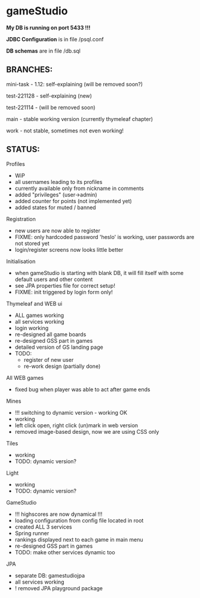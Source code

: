 # gameStudio

**My DB is running on port 5433 !!!**

**JDBC Configuration** is in file /psql.conf

**DB schemas** are in file /db.sql

BRANCHES:
---

mini-task - 1.12: self-explaining (will be removed soon?)

test-221128 - self-explaining (new)

test-221114 - (will be removed soon)

main - stable working version (currently thymeleaf chapter)

work - not stable, sometimes not even working!

STATUS:
---

Profiles
- WiP
- all usernames leading to its profiles
- currently available only from nickname in comments
- added "privileges" (user->admin)
- added counter for points (not implemented yet)
- added states for muted / banned 

Registration
- new users are now able to register
- FIXME: only hardcoded password 'heslo' is working, user passwords are not stored yet
- login/register screens now looks little better

Initialisation
- when gameStudio is starting with blank DB, it will fill itself with some default users and other content
- see JPA properties file for correct setup! 
- FIXME: init triggered by login form only!

Thymeleaf and WEB ui
- ALL games working
- all services working
- login working
- re-designed all game boards
- re-designed GSS part in games
- detailed version of GS landing page
- TODO: 
  - register of new user
  - re-work design (partially done)

All WEB games
- fixed bug when player was able to act after game ends

Mines
- !!! switching to dynamic version - working OK
- working
- left click open, right click (un)mark in web version
- removed image-based design, now we are using CSS only
 
Tiles
- working
- TODO: dynamic version?

Light
- working
- TODO: dynamic version?

GameStudio
- !!! highscores are now dynamical !!! 
- loading configuration from config file located in root
- created ALL 3 services
- Spring runner
- rankings displayed next to each game in main menu
- re-designed GSS part in games
- TODO: make other services dynamic too

JPA
- separate DB: gamestudiojpa
- all services working
-  ! removed JPA playground package



